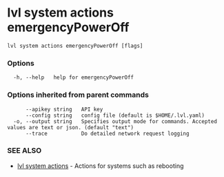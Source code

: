 # lvl system actions emergencyPowerOff



```
lvl system actions emergencyPowerOff [flags]
```

### Options

```
  -h, --help   help for emergencyPowerOff
```

### Options inherited from parent commands

```
      --apikey string   API key
      --config string   config file (default is $HOME/.lvl.yaml)
  -o, --output string   Specifies output mode for commands. Accepted values are text or json. (default "text")
      --trace           Do detailed network request logging
```

### SEE ALSO

* [lvl system actions](lvl_system_actions.md)	 - Actions for systems such as rebooting

